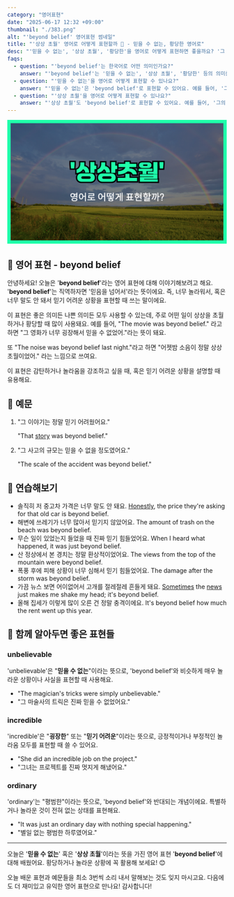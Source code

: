 ```yaml
---
category: "영어표현"
date: "2025-06-17 12:32 +09:00"
thumbnail: "./383.png"
alt: "'beyond belief' 영어표현 썸네일"
title: "'상상 초월' 영어로 어떻게 표현할까 🤯 - 믿을 수 없는, 황당한 영어로"
desc: "'믿을 수 없는', '상상 초월', '황당한'을 영어로 어떻게 표현하면 좋을까요? '그 영화가 믿을 수 없었어.', '그의 실력은 상상 초월이에요.' 등을 영어로 표현하는 법을 배워봅시다. 다양한 예문을 통해서 연습하고 본인의 표현으로 만들어 보세요."
faqs:
  - question: "'beyond belief'는 한국어로 어떤 의미인가요?"
    answer: "'beyond belief'는 '믿을 수 없는', '상상 초월', '황당한' 등의 의미를 가지고 있어요. 너무 놀라워서 혹은 말도 안 돼서 믿기 어려운 상황을 표현할 때 사용해요."
  - question: "'믿을 수 없는'을 영어로 어떻게 표현할 수 있나요?"
    answer: "'믿을 수 없는'은 'beyond belief'로 표현할 수 있어요. 예를 들어, '그 이야기는 정말 믿기 어려웠어요.'는 'That story was beyond belief.'라고 말해요."
  - question: "'상상 초월'을 영어로 어떻게 표현할 수 있나요?"
    answer: "'상상 초월'도 'beyond belief'로 표현할 수 있어요. 예를 들어, '그의 실력은 상상 초월이에요.'는 'His skills are beyond belief.'라고 해요."
---
```


!['beyond belief' 영어표현](./383.png)

## 🌟 영어 표현 - beyond belief

안녕하세요! 오늘은 '**beyond belief**'라는 영어 표현에 대해 이야기해보려고 해요. '**beyond belief**'는 직역하자면 '믿음을 넘어서'라는 뜻이에요. 즉, 너무 놀라워서, 혹은 너무 말도 안 돼서 믿기 어려운 상황을 표현할 때 쓰는 말이에요.

이 표현은 좋은 의미든 나쁜 의미든 모두 사용할 수 있는데, 주로 어떤 일이 상상을 초월하거나 황당할 때 많이 사용돼요. 예를 들어, "The movie was beyond belief." 라고 하면 "그 영화가 너무 굉장해서 믿을 수 없었어."라는 뜻이 돼요.

또 "The noise was beyond belief last night."라고 하면 "어젯밤 소음이 정말 상상 초월이었어." 라는 느낌으로 쓰여요.

이 표현은 감탄하거나 놀라움을 강조하고 싶을 때, 혹은 믿기 어려운 상황을 설명할 때 유용해요.

## 📖 예문

1. "그 이야기는 정말 믿기 어려웠어요."

   "That [story](/blog/in-english/537.story/) was beyond belief."

2. "그 사고의 규모는 믿을 수 없을 정도였어요."

   "The scale of the accident was beyond belief."

## 💬 연습해보기

<ul data-interactive-list>

  <li data-interactive-item>
    <span data-toggler>솔직히 저 중고차 가격은 너무 말도 안 돼요.</span>
    <span data-answer><a href="/blog/in-english/336.honestly/">Honestly</a>, the price they're asking for that old car is beyond belief.</span>
  </li>

  <li data-interactive-item>
    <span data-toggler>해변에 쓰레기가 너무 많아서 믿기지 않았어요.</span>
    <span data-answer>The amount of trash on the beach was beyond belief.</span>
  </li>

  <li data-interactive-item>
    <span data-toggler>무슨 일이 있었는지 들었을 때 진짜 믿기 힘들었어요.</span>
    <span data-answer>When I heard what happened, it was just beyond belief.</span>
  </li>

  <li data-interactive-item>
    <span data-toggler>산 정상에서 본 경치는 정말 환상적이었어요.</span>
    <span data-answer>The views from the top of the mountain were beyond belief.</span>
  </li>

  <li data-interactive-item>
    <span data-toggler>폭풍 후에 피해 상황이 너무 심해서 믿기 힘들었어요.</span>
    <span data-answer>The damage after the storm was beyond belief.</span>
  </li>

  <li data-interactive-item>
    <span data-toggler>가끔 뉴스 보면 어이없어서 고개를 절레절레 흔들게 돼요.</span>
    <span data-answer><a href="/blog/in-english/270.sometimes/">Sometimes</a> the <a href="/blog/in-english/536.news/">news</a> just makes me shake my head; it's beyond belief.</span>
  </li>

  <li data-interactive-item>
    <span data-toggler>올해 집세가 이렇게 많이 오른 건 정말 충격이에요.</span>
    <span data-answer>It's beyond belief how much the rent went up this year.</span>
  </li>

</ul>

## 🤝 함께 알아두면 좋은 표현들

### unbelievable

'unbelievable'은 "**믿을 수 없는**"이라는 뜻으로, 'beyond belief'와 비슷하게 매우 놀라운 상황이나 사실을 표현할 때 사용해요.

- "The magician's tricks were simply unbelievable."
- "그 마술사의 트릭은 진짜 믿을 수 없었어요."

### incredible

'incredible'은 "**굉장한**" 또는 "**믿기 어려운**"이라는 뜻으로, 긍정적이거나 부정적인 놀라움 모두를 표현할 때 쓸 수 있어요.

- "She did an incredible job on the project."
- "그녀는 프로젝트를 진짜 멋지게 해냈어요."

### ordinary

'ordinary'는 "평범한"이라는 뜻으로, 'beyond belief'와 반대되는 개념이에요. 특별하거나 놀라운 것이 전혀 없는 상태를 표현해요.

- "It was just an ordinary day with nothing special happening."
- "별일 없는 평범한 하루였어요."

---

오늘은 '**믿을 수 없는**' 혹은 '**상상 초월**'이라는 뜻을 가진 영어 표현 '**beyond belief**'에 대해 배웠어요. 황당하거나 놀라운 상황에 꼭 활용해 보세요! 😊

오늘 배운 표현과 예문들을 최소 3번씩 소리 내서 말해보는 것도 잊지 마시고요. 다음에도 더 재미있고 유익한 영어 표현으로 만나요! 감사합니다!
